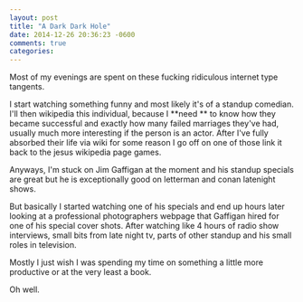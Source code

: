 ```yaml
---
layout: post
title: "A Dark Dark Hole"
date: 2014-12-26 20:36:23 -0600
comments: true
categories: 
---
```

Most of my evenings are spent on these fucking ridiculous internet type tangents. 

I start watching something funny and most likely it's of a standup comedian. I'll then wikipedia
this individual, because I **need ** to know how they became successful and exactly how many failed 
marriages they've had, usually much more interesting if the person is an actor.
After I've fully absorbed their life via wiki for some reason I go off on one of those link it back 
to the jesus wikipedia page games. 

Anyways, I'm stuck on Jim Gaffigan at the moment and his standup specials are great but he is exceptionally 
good on letterman and conan latenight shows. 

But basically I started watching one of his specials and end up hours later looking at 
a professional photographers webpage that Gaffigan hired for one of his special cover shots.
After watching like 4 hours of radio show interviews, small bits from late night tv, parts of other standup
and his small roles in television. 

Mostly I just wish I was spending my time on something a little more productive or at the very least a book.

Oh well.

